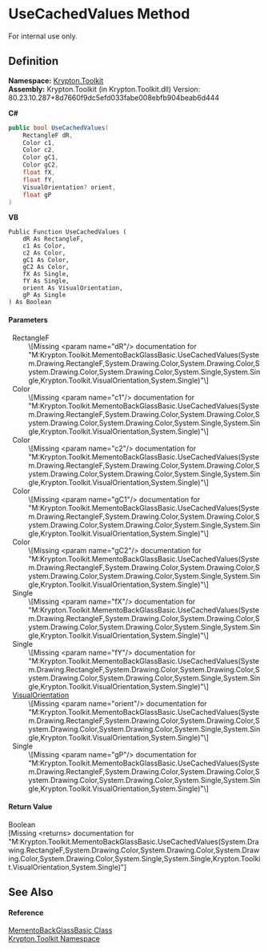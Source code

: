 # UseCachedValues Method


For internal use only.



## Definition
**Namespace:** <a href="79d2eac2-21f4-54ff-7552-b20c33c30600.md">Krypton.Toolkit</a>  
**Assembly:** Krypton.Toolkit (in Krypton.Toolkit.dll) Version: 80.23.10.287+8d7660f9dc5efd033fabe008ebfb904beab6d444

**C#**
``` C#
public bool UseCachedValues(
	RectangleF dR,
	Color c1,
	Color c2,
	Color gC1,
	Color gC2,
	float fX,
	float fY,
	VisualOrientation? orient,
	float gP
)
```
**VB**
``` VB
Public Function UseCachedValues ( 
	dR As RectangleF,
	c1 As Color,
	c2 As Color,
	gC1 As Color,
	gC2 As Color,
	fX As Single,
	fY As Single,
	orient As VisualOrientation,
	gP As Single
) As Boolean
```



#### Parameters
<dl><dt>  RectangleF</dt><dd>\[Missing &lt;param name="dR"/&gt; documentation for "M:Krypton.Toolkit.MementoBackGlassBasic.UseCachedValues(System.Drawing.RectangleF,System.Drawing.Color,System.Drawing.Color,System.Drawing.Color,System.Drawing.Color,System.Single,System.Single,Krypton.Toolkit.VisualOrientation,System.Single)"\]</dd><dt>  Color</dt><dd>\[Missing &lt;param name="c1"/&gt; documentation for "M:Krypton.Toolkit.MementoBackGlassBasic.UseCachedValues(System.Drawing.RectangleF,System.Drawing.Color,System.Drawing.Color,System.Drawing.Color,System.Drawing.Color,System.Single,System.Single,Krypton.Toolkit.VisualOrientation,System.Single)"\]</dd><dt>  Color</dt><dd>\[Missing &lt;param name="c2"/&gt; documentation for "M:Krypton.Toolkit.MementoBackGlassBasic.UseCachedValues(System.Drawing.RectangleF,System.Drawing.Color,System.Drawing.Color,System.Drawing.Color,System.Drawing.Color,System.Single,System.Single,Krypton.Toolkit.VisualOrientation,System.Single)"\]</dd><dt>  Color</dt><dd>\[Missing &lt;param name="gC1"/&gt; documentation for "M:Krypton.Toolkit.MementoBackGlassBasic.UseCachedValues(System.Drawing.RectangleF,System.Drawing.Color,System.Drawing.Color,System.Drawing.Color,System.Drawing.Color,System.Single,System.Single,Krypton.Toolkit.VisualOrientation,System.Single)"\]</dd><dt>  Color</dt><dd>\[Missing &lt;param name="gC2"/&gt; documentation for "M:Krypton.Toolkit.MementoBackGlassBasic.UseCachedValues(System.Drawing.RectangleF,System.Drawing.Color,System.Drawing.Color,System.Drawing.Color,System.Drawing.Color,System.Single,System.Single,Krypton.Toolkit.VisualOrientation,System.Single)"\]</dd><dt>  Single</dt><dd>\[Missing &lt;param name="fX"/&gt; documentation for "M:Krypton.Toolkit.MementoBackGlassBasic.UseCachedValues(System.Drawing.RectangleF,System.Drawing.Color,System.Drawing.Color,System.Drawing.Color,System.Drawing.Color,System.Single,System.Single,Krypton.Toolkit.VisualOrientation,System.Single)"\]</dd><dt>  Single</dt><dd>\[Missing &lt;param name="fY"/&gt; documentation for "M:Krypton.Toolkit.MementoBackGlassBasic.UseCachedValues(System.Drawing.RectangleF,System.Drawing.Color,System.Drawing.Color,System.Drawing.Color,System.Drawing.Color,System.Single,System.Single,Krypton.Toolkit.VisualOrientation,System.Single)"\]</dd><dt>  <a href="d38051f8-c2cc-e81c-0029-02f7ad46f2fa.md">VisualOrientation</a></dt><dd>\[Missing &lt;param name="orient"/&gt; documentation for "M:Krypton.Toolkit.MementoBackGlassBasic.UseCachedValues(System.Drawing.RectangleF,System.Drawing.Color,System.Drawing.Color,System.Drawing.Color,System.Drawing.Color,System.Single,System.Single,Krypton.Toolkit.VisualOrientation,System.Single)"\]</dd><dt>  Single</dt><dd>\[Missing &lt;param name="gP"/&gt; documentation for "M:Krypton.Toolkit.MementoBackGlassBasic.UseCachedValues(System.Drawing.RectangleF,System.Drawing.Color,System.Drawing.Color,System.Drawing.Color,System.Drawing.Color,System.Single,System.Single,Krypton.Toolkit.VisualOrientation,System.Single)"\]</dd></dl>

#### Return Value
Boolean  
\[Missing &lt;returns&gt; documentation for "M:Krypton.Toolkit.MementoBackGlassBasic.UseCachedValues(System.Drawing.RectangleF,System.Drawing.Color,System.Drawing.Color,System.Drawing.Color,System.Drawing.Color,System.Single,System.Single,Krypton.Toolkit.VisualOrientation,System.Single)"\]

## See Also


#### Reference
<a href="ee36cfd3-6019-71e7-960e-a2ab499c9238.md">MementoBackGlassBasic Class</a>  
<a href="79d2eac2-21f4-54ff-7552-b20c33c30600.md">Krypton.Toolkit Namespace</a>  
